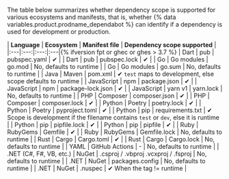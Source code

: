 The table below summarizes whether dependency scope is supported for various ecosystems and manifests, that is, whether {% data variables.product.prodname_dependabot %} can identify if a dependency is used for development or production.

| **Language** | **Ecosystem** | **Manifest file** | **Dependency scope supported** |
|:---|:---:|:---:|:---|{% ifversion fpt or ghec or ghes > 3.7 %}
| Dart | pub | pubspec.yaml |  ✔ |
| Dart | pub | pubspec.lock |  ✔ |
| Go | Go modules | go.mod | No, defaults to runtime |
| Go | Go modules |	go.sum | No, defaults to runtime |
| Java | Maven | pom.xml | ✔ `test` maps to development, else scope defaults to runtime |
| JavaScript | npm | package.json | ✔ |
| JavaScript | npm | package-lock.json | ✔ |
| JavaScript |	yarn v1 | yarn.lock | No, defaults to runtime |
| PHP | Composer | composer.json | ✔ |
| PHP | Composer | composer.lock | ✔ |
| Python | Poetry | poetry.lock | ✔ |
| Python | Poetry | pyproject.toml | ✔ |
| Python | pip | requirements.txt | ✔ Scope is development if the filename contains `test` or `dev`, else it is runtime |
| Python | pip | pipfile.lock | ✔ |
| Python | pip | pipfile | ✔ |
| Ruby | RubyGems | Gemfile |	✔ |
| Ruby | RubyGems | Gemfile.lock	| No, defaults to runtime |
| Rust | Cargo | Cargo.toml | ✔ |
| Rust | Cargo | Cargo.lock | No, defaults to runtime |
| YAML | GitHub Actions | - | No, defaults to runtime |
| .NET (C#, F#, VB, etc.) | NuGet | .csproj / .vbproj .vcxproj / .fsproj | No, defaults to runtime |
| .NET | NuGet | packages.config | No, defaults to runtime |
| .NET | NuGet | .nuspec | ✔ When the tag != runtime |
